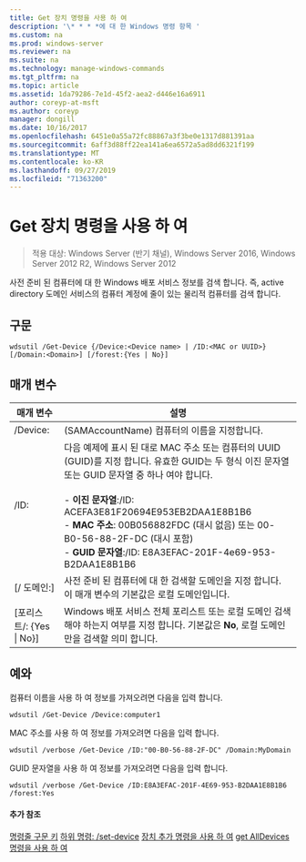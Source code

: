 ```yaml
---
title: Get 장치 명령을 사용 하 여
description: '\* * * *에 대 한 Windows 명령 항목 '
ms.custom: na
ms.prod: windows-server
ms.reviewer: na
ms.suite: na
ms.technology: manage-windows-commands
ms.tgt_pltfrm: na
ms.topic: article
ms.assetid: 1da79286-7e1d-45f2-aea2-d446e16a6911
author: coreyp-at-msft
ms.author: coreyp
manager: dongill
ms.date: 10/16/2017
ms.openlocfilehash: 6451e0a55a72fc88867a3f3be0e1317d881391aa
ms.sourcegitcommit: 6aff3d88ff22ea141a6ea6572a5ad8dd6321f199
ms.translationtype: MT
ms.contentlocale: ko-KR
ms.lasthandoff: 09/27/2019
ms.locfileid: "71363200"
---
```

# <a name="using-the-get-device-command"></a>Get 장치 명령을 사용 하 여

>적용 대상: Windows Server (반기 채널), Windows Server 2016, Windows Server 2012 R2, Windows Server 2012

사전 준비 된 컴퓨터에 대 한 Windows 배포 서비스 정보를 검색 합니다. 즉, active directory 도메인 서비스의 컴퓨터 계정에 줄이 있는 물리적 컴퓨터를 검색 합니다.
## <a name="syntax"></a>구문
```
wdsutil /Get-Device {/Device:<Device name> | /ID:<MAC or UUID>} [/Domain:<Domain>] [/forest:{Yes | No}]
```
## <a name="parameters"></a>매개 변수
|매개 변수|설명|
|-------|--------|
|/Device: <Device name>|(SAMAccountName) 컴퓨터의 이름을 지정합니다.|
|/ID: <MAC or UUID>|다음 예제에 표시 된 대로 MAC 주소 또는 컴퓨터의 UUID (GUID)를 지정 합니다. 유효한 GUID는 두 형식 이진 문자열 또는 GUID 문자열 중 하나 여야 합니다.<br /><br />-   **이진 문자열**:/ID: ACEFA3E81F20694E953EB2DAA1E8B1B6<br />-   **MAC 주소**: 00B056882FDC (대시 없음) 또는 00-B0-56-88-2F-DC (대시 포함)<br />-   **GUID 문자열**:/ID: E8A3EFAC-201F-4e69-953-B2DAA1E8B1B6|
|[/ 도메인:<Domain>]|사전 준비 된 컴퓨터에 대 한 검색할 도메인을 지정 합니다. 이 매개 변수의 기본값은 로컬 도메인입니다.|
|[포리스트/: {Yes &#124; No}]|Windows 배포 서비스 전체 포리스트 또는 로컬 도메인 검색 해야 하는지 여부를 지정 합니다. 기본값은 **No**, 로컬 도메인만을 검색할 의미 합니다.|
## <a name="BKMK_examples"></a>예와
컴퓨터 이름을 사용 하 여 정보를 가져오려면 다음을 입력 합니다.
```
wdsutil /Get-Device /Device:computer1
```
MAC 주소를 사용 하 여 정보를 가져오려면 다음을 입력 합니다.
```
wdsutil /verbose /Get-Device /ID:"00-B0-56-88-2F-DC" /Domain:MyDomain
```
GUID 문자열을 사용 하 여 정보를 가져오려면 다음을 입력 합니다.
```
wdsutil /verbose /Get-Device /ID:E8A3EFAC-201F-4E69-953-B2DAA1E8B1B6 /forest:Yes
```
#### <a name="additional-references"></a>추가 참조
[명령줄 구문 키](command-line-syntax-key.md)
[하위 명령: /set-device](subcommand-set-device.md)
[장치 추가 명령을 사용 하 여](using-the-add-device-command.md)
[get AllDevices 명령을 사용 하 여](using-the-get-alldevices-command.md)
